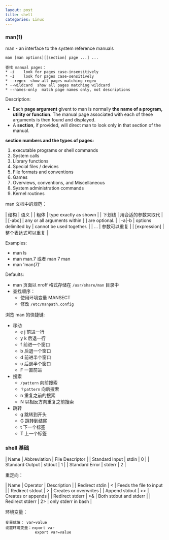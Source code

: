 ```yaml
---
layout: post
title: shell
categories: Linux
---
```


### man(1)

man - an interface to the system reference manuals

~~~
man [man options][[section] page ...] ...

查找 manual pages：
* -i    look for pages case-insensitively
* -I    look for pages case-sensitively
* --regex  show all pages matching regex
* --wildcard  show all pages matching wildcard
* --names-only  match page names only, not descriptions
~~~

Description:
* Each **page argument** givent to man is normally **the name of a program, utility or function**. The manual page associated with each of these arguments is then found and displayed. 
* A **section**, if provided, will direct man to look only in that section of the manual.

**section numbers and the types of pages:**
1. executable programs or shell commands
2. System calls
3. Library functions
4. Special files / devices
5. File formats and conventions
6. Games
7. Overviews, conventions, and Miscellaneous
8. System administration commands
9. Kernel routines


man 文档中的规范：

| 结构 | 语义 |
| 粗体 | type exactly as shown |
| 下划线 | 用合适的参数来取代 |
| \[-abc\] | any or all arguments within \[ \] are optional. |
| -a\|-b | options delimited by \| cannot be used together. |
| ... | 参数可以重复 |
| \[expression\]  | 整个表达式可以重复 |

Examples:
* man ls
* man man.7 或者 man 7 man
* man 'man(7)'

Defaults:
* man 页面以 nroff 格式存储在 `/usr/share/man` 目录中
* 查找顺序：
    - 使用环境变量 MANSECT
    - 修改 `/etc/manpath.config`

浏览 man 的快捷键:
* 移动
    * e j 前进一行
    * y k 后退一行
    * f   前进一个窗口
    * b   后退一个窗口
    * d   前进半个窗口
    * u   后退半个窗口
    * F   一直前进
* 搜索
    * `/pattern`  向前搜索
    * `？pattern` 向后搜索
    * n   重复之前的搜索
    * N   以相反方向重复之前搜索
* 跳转
    * g   跳转到开头
    * G   跳转到结尾
    * t   下一个标签
    * T   上一个标签

###  shell 基础

| Name | Abbreviation | File Descriptor |
| Standard Input | stdin | 0 |
| Standard Output | stdout | 1 |
| Standard Error | stderr | 2 |


重定向：

| Name | Operator | Description |
| Redirect stdin | < | Feeds the file to input |
| Redirect stdout | > | Creates or overwrites |
| Append stdout | >> | Creates or appends |
| Redirect stderr | >& | Both stdout and stderr |
| Redirect stderr | 2> | only stderr in bash |

环境变量：

~~~
变量赋值： var=value
设置环境变量：export var
             export var=value
~~~